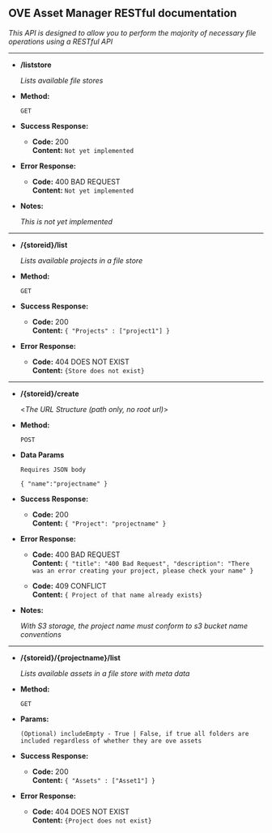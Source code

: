 **OVE Asset Manager RESTful documentation**
----
  _This API is designed to allow you to perform the majority of necessary file operations using a RESTful API_

----

* **/liststore**

    _Lists available file stores_

* **Method:**

    `GET` 

* **Success Response:**
  
  * **Code:** 200 <br />
    **Content:** `Not yet implemented`
 
* **Error Response:**


  * **Code:** 400 BAD REQUEST <br />
    **Content:** `Not yet implemented`

* **Notes:**

    _This is not yet implemented_
    
----

* **/{storeid}/list**

    _Lists available projects in a file store_

* **Method:**

    `GET`

* **Success Response:**
  
  * **Code:** 200 <br />
    **Content:** `{ "Projects" : ["project1"] }`
 
* **Error Response:**

  * **Code:** 404 DOES NOT EXIST <br />
    **Content:** `{Store does not exist}`


----

* **/{storeid}/create**

  <_The URL Structure (path only, no root url)_>

* **Method:**
    
    `POST`

* **Data Params**

    `Requires JSON body`
    
    `{
	"name":"projectname"
    }`
* **Success Response:**
  
  * **Code:** 200 <br />
    **Content:** `{
    "Project": "projectname"
    }`
 
* **Error Response:**
    
  * **Code:** 400 BAD REQUEST <br />
    **Content:** `{
  "title": "400 Bad Request",
  "description": "There was an error creating your project, please check your name"
}`

  * **Code:** 409 CONFLICT <br />
    **Content:** `{ Project of that name already exists}`

* **Notes:**

    _With S3 storage, the project name must conform to s3 bucket name conventions_
    
----

* **/{storeid}/{projectname}/list**

    _Lists available assets in a file store with meta data_

* **Method:**

    `GET`
    
* **Params:**

    `(Optional) includeEmpty - True | False, if true all folders are included regardless of whether they are ove assets`

* **Success Response:**
  
  * **Code:** 200 <br />
    **Content:** `{ "Assets" : ["Asset1"] }`
 
* **Error Response:**

  * **Code:** 404 DOES NOT EXIST <br />
    **Content:** `{Project does not exist}`